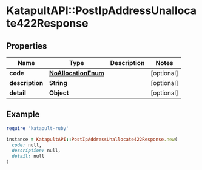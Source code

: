 # KatapultAPI::PostIpAddressUnallocate422Response

## Properties

| Name | Type | Description | Notes |
| ---- | ---- | ----------- | ----- |
| **code** | [**NoAllocationEnum**](NoAllocationEnum.md) |  | [optional] |
| **description** | **String** |  | [optional] |
| **detail** | **Object** |  | [optional] |

## Example

```ruby
require 'katapult-ruby'

instance = KatapultAPI::PostIpAddressUnallocate422Response.new(
  code: null,
  description: null,
  detail: null
)
```

